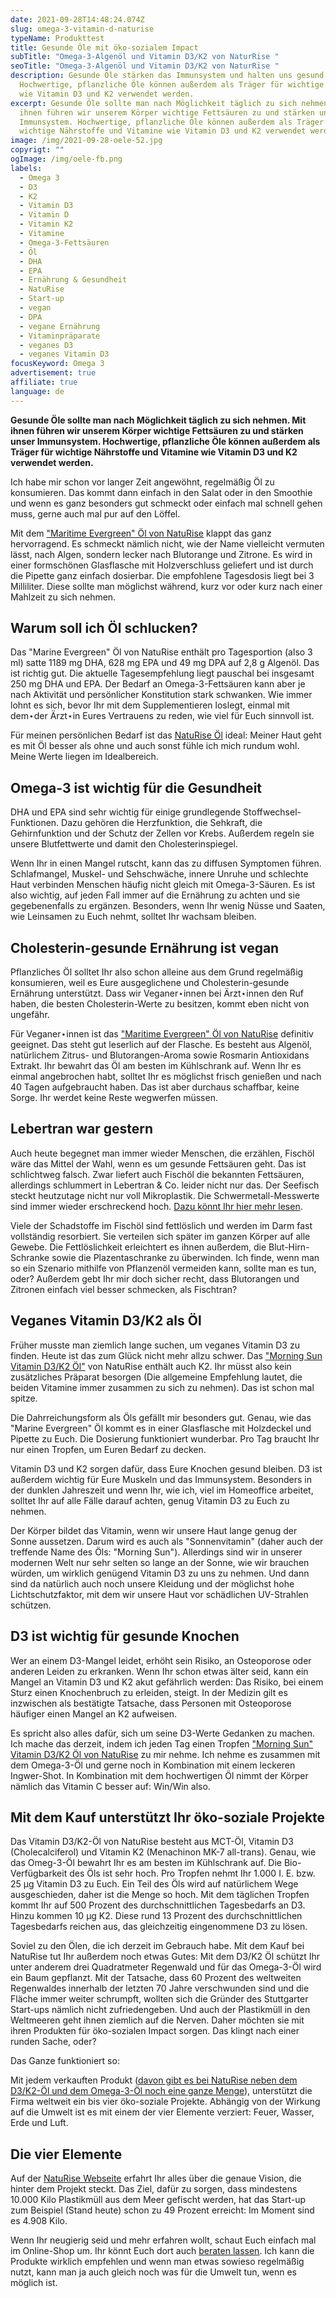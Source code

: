 ```yaml
---
date: 2021-09-28T14:48:24.074Z
slug: omega-3-vitamin-d-naturise
typeName: Produkttest
title: Gesunde Öle mit öko-sozialem Impact
subTitle: "Omega-3-Algenöl und Vitamin D3/K2 von NaturRise "
seoTitle: "Omega-3-Algenöl und Vitamin D3/K2 von NaturRise "
description: Gesunde Öle stärken das Immunsystem und halten uns gesund.
  Hochwertige, pflanzliche Öle können außerdem als Träger für wichtige Vitamine
  wie Vitamin D3 und K2 verwendet werden.
excerpt: Gesunde Öle sollte man nach Möglichkeit täglich zu sich nehmen. Mit
  ihnen führen wir unserem Körper wichtige Fettsäuren zu und stärken unser
  Immunsystem. Hochwertige, pflanzliche Öle können außerdem als Träger für
  wichtige Nährstoffe und Vitamine wie Vitamin D3 und K2 verwendet werden.
image: /img/2021-09-28-oele-52.jpg
copyrigt: ""
ogImage: /img/oele-fb.png
labels:
  - Omega 3
  - D3
  - K2
  - Vitamin D3
  - Vitamin D
  - Vitamin K2
  - Vitamine
  - Omega-3-Fettsäuren
  - Öl
  - DHA
  - EPA
  - Ernährung & Gesundheit
  - NatuRise
  - Start-up
  - vegan
  - DPA
  - vegane Ernährung
  - Vitaminpräparate
  - veganes D3
  - veganes Vitamin D3
focusKeyword: Omega 3
advertisement: true
affiliate: true
language: de
---
```

**Gesunde Öle sollte man nach Möglichkeit täglich zu sich nehmen. Mit ihnen führen wir unserem Körper wichtige Fettsäuren zu und stärken unser Immunsystem. Hochwertige, pflanzliche Öle können außerdem als Träger für wichtige Nährstoffe und Vitamine wie Vitamin D3 und K2 verwendet werden.**

Ich habe mir schon vor langer Zeit angewöhnt, regelmäßig Öl zu konsumieren. Das kommt dann einfach in den Salat oder in den Smoothie und wenn es ganz besonders gut schmeckt oder einfach mal schnell gehen muss, gerne auch mal pur auf den Löffel.

Mit dem ["Maritime Evergreen" Öl von NatuRise](https://t.adcell.com/p/click?promoId=244963&slotId=80259&param0=https%3A%2F%2Fwww.naturise.de%2Fmarine-evergreen) klappt das ganz hervorragend. Es schmeckt nämlich nicht, wie der Name vielleicht vermuten lässt, nach Algen, sondern lecker nach Blutorange und Zitrone. Es wird in einer formschönen Glasflasche mit Holzverschluss geliefert und ist durch die Pipette ganz einfach dosierbar. Die empfohlene Tagesdosis liegt bei 3 Milliliter. Diese sollte man möglichst während, kurz vor oder kurz nach einer Mahlzeit zu sich nehmen.

## Warum soll ich Öl schlucken?

Das "Marine Evergreen" Öl von NatuRise enthält pro Tagesportion (also 3 ml) satte 1189 mg DHA, 628 mg EPA und 49 mg DPA auf 2,8 g Algenöl. Das ist richtig gut. Die aktuelle Tagesempfehlung liegt pauschal bei insgesamt 250 mg DHA und EPA. Der Bedarf an Omega-3-Fettsäuren kann aber je nach Aktivität und persönlicher Konstitution stark schwanken. Wie immer lohnt es sich, bevor Ihr mit dem Supplementieren loslegt, einmal mit dem⋆der Ärzt⋆in Eures Vertrauens zu reden, wie viel für Euch sinnvoll ist.

Für meinen persönlichen Bedarf ist das [NatuRise Öl](https://t.adcell.com/p/click?promoId=244963&slotId=80259&param0=https%3A%2F%2Fwww.naturise.de%2Fmarine-evergreen) ideal: Meiner Haut geht es mit Öl besser als ohne und auch sonst fühle ich mich rundum wohl. Meine Werte liegen im Idealbereich.

## Omega-3 ist wichtig für die Gesundheit

DHA und EPA sind sehr wichtig für einige grundlegende Stoffwechsel-Funktionen. Dazu gehören die Herzfunktion, die Sehkraft, die Gehirnfunktion und der Schutz der Zellen vor Krebs. Außerdem regeln sie unsere Blutfettwerte und damit den Cholesterinspiegel.

Wenn Ihr in einen Mangel rutscht, kann das zu diffusen Symptomen führen. Schlafmangel, Muskel- und Sehschwäche, innere Unruhe und schlechte Haut verbinden Menschen häufig nicht gleich mit Omega-3-Säuren. Es ist also wichtig, auf jeden Fall immer auf die Ernährung zu achten und sie gegebenenfalls zu ergänzen. Besonders, wenn Ihr wenig Nüsse und Saaten, wie Leinsamen zu Euch nehmt, solltet Ihr wachsam bleiben.

## Cholesterin-gesunde Ernährung ist vegan

Pflanzliches Öl solltet Ihr also schon alleine aus dem Grund regelmäßig konsumieren, weil es Eure ausgeglichene und Cholesterin-gesunde Ernährung unterstützt. Dass wir Veganer⋆innen bei Ärzt⋆innen den Ruf haben, die besten Cholesterin-Werte zu besitzen, kommt eben nicht von ungefähr.

Für Veganer⋆innen ist das ["Maritime Evergreen" Öl von NatuRise](https://t.adcell.com/p/click?promoId=244963&slotId=80259&param0=https%3A%2F%2Fwww.naturise.de%2Fmarine-evergreen) definitiv geeignet. Das steht gut leserlich auf der Flasche. Es besteht aus Algenöl, natürlichem Zitrus- und Blutorangen-Aroma sowie Rosmarin Antioxidans Extrakt. Ihr bewahrt das Öl am besten im Kühlschrank auf. Wenn Ihr es einmal angebrochen habt, solltet Ihr es möglichst frisch genießen und nach 40 Tagen aufgebraucht haben. Das ist aber durchaus schaffbar, keine Sorge. Ihr werdet keine Reste wegwerfen müssen.

<Gallery name="vitamin-oele-1" />

## Lebertran war gestern

Auch heute begegnet man immer wieder Menschen, die erzählen, Fischöl wäre das Mittel der Wahl, wenn es um gesunde Fettsäuren geht. Das ist schlichtweg falsch. Zwar liefert auch Fischöl die bekannten Fettsäuren, allerdings schlummert in Lebertran & Co. leider nicht nur das. Der Seefisch steckt heutzutage nicht nur voll Mikroplastik. Die Schwermetall-Messwerte sind immer wieder erschreckend hoch. [Dazu könnt Ihr hier mehr lesen](/2019/12/vegane-fischbroetchen-for-future/). 

Viele der Schadstoffe im Fischöl sind fettlöslich und werden im Darm fast vollständig resorbiert. Sie verteilen sich später im ganzen Körper auf alle Gewebe. Die Fettlöslichkeit erleichtert es ihnen außerdem, die Blut-Hirn-Schranke sowie die Plazentaschranke zu überwinden. Ich finde, wenn man so ein Szenario mithilfe von Pflanzenöl vermeiden kann, sollte man es tun, oder? Außerdem gebt Ihr mir doch sicher recht, dass Blutorangen und Zitronen einfach viel besser schmecken, als Fischtran?

## Veganes Vitamin D3/K2 als Öl

Früher musste man ziemlich lange suchen, um veganes Vitamin D3 zu finden. Heute ist das zum Glück nicht mehr allzu schwer. Das ["Morning Sun Vitamin D3/K2 Öl"](https://t.adcell.com/p/click?promoId=244963&slotId=80259&param0=https%3A%2F%2Fwww.naturise.de%2Fmorning-sun) von NatuRise enthält auch K2. Ihr müsst also kein zusätzliches Präparat besorgen (Die allgemeine Empfehlung lautet, die beiden Vitamine immer zusammen zu sich zu nehmen). Das ist schon mal spitze. 

Die Dahrreichungsform als Öls gefällt mir besonders gut. Genau, wie das "Marine Evergreen" Öl kommt es in einer Glasflasche mit Holzdeckel und Pipette zu Euch. Die Dosierung funktioniert wunderbar. Pro Tag braucht Ihr nur einen Tropfen, um Euren Bedarf zu decken. 

Vitamin D3 und K2 sorgen dafür, dass Eure Knochen gesund bleiben. D3 ist außerdem wichtig für Eure Muskeln und das Immunsystem. Besonders in der dunklen Jahreszeit und wenn Ihr, wie ich, viel im Homeoffice arbeitet, solltet Ihr auf alle Fälle darauf achten, genug Vitamin D3 zu Euch zu nehmen. 

Der Körper bildet das Vitamin, wenn wir unsere Haut lange genug der Sonne aussetzen. Darum wird es auch als "Sonnenvitamin" (daher auch der treffende Name des Öls: "Morning Sun"). Allerdings sind wir in unserer modernen Welt nur sehr selten so lange an der Sonne, wie wir brauchen würden, um wirklich genügend Vitamin D3 zu uns zu nehmen. Und dann sind da natürlich auch noch unsere Kleidung und der möglichst hohe Lichtschutzfaktor, mit dem wir unsere Haut vor schädlichen UV-Strahlen schützen.

## D3 ist wichtig für gesunde Knochen

Wer an einem D3-Mangel leidet, erhöht sein Risiko, an Osteoporose oder anderen Leiden zu erkranken. Wenn Ihr schon etwas älter seid, kann ein Mangel an Vitamin D3 und K2 akut gefährlich werden: Das Risiko, bei einem Sturz einen Knochenbruch zu erleiden, steigt. In der Medizin gilt es inzwischen als bestätigte Tatsache, dass Personen mit Osteoporose häufiger einen Mangel an K2 aufweisen.

Es spricht also alles dafür, sich um seine D3-Werte Gedanken zu machen. Ich mache das derzeit, indem ich jeden Tag einen Tropfen ["Morning Sun" Vitamin D3/K2 Öl von NatuRise](https://t.adcell.com/p/click?promoId=244963&slotId=80259&param0=https%3A%2F%2Fwww.naturise.de%2Fmorning-sun) zu mir nehme. Ich nehme es zusammen mit dem Omega-3-Öl und gerne noch in Kombination mit einem leckeren Ingwer-Shot. In Kombination mit dem hochwertigen Öl nimmt der Körper nämlich das Vitamin C besser auf: Win/Win also.

## Mit dem Kauf unterstützt Ihr öko-soziale Projekte

Das Vitamin D3/K2-Öl von NatuRise besteht aus MCT-Öl, Vitamin D3 (Cholecalciferol) und Vitamin K2 (Menachinon MK-7 all-trans). Genau, wie das Omeg-3-Öl bewahrt Ihr es am besten im Kühlschrank auf. Die Bio-Verfügbarkeit des Öls ist sehr hoch. Pro Tropfen nehmt Ihr 1.000 I. E. bzw. 25 µg Vitamin D3 zu Euch. Ein Teil des Öls wird auf natürlichem Wege ausgeschieden, daher ist die Menge so hoch. Mit dem täglichen Tropfen kommt Ihr auf 500 Prozent des durchschnittlichen Tagesbedarfs an D3. Hinzu kommen 10 µg K2. Diese rund 13 Prozent des durchschnittlichen Tagesbedarfs reichen aus, das gleichzeitig eingenommene D3 zu lösen.

Soviel zu den Ölen, die ich derzeit im Gebrauch habe. Mit dem Kauf bei NatuRise tut Ihr außerdem noch etwas Gutes: Mit dem D3/K2 Öl schützt Ihr unter anderem drei Quadratmeter Regenwald und für das Omega-3-Öl wird ein Baum gepflanzt. Mit der Tatsache, dass 60 Prozent des weltweiten Regenwaldes innerhalb der letzten 70 Jahre verschwunden sind und die Fläche immer weiter schrumpft, wollten sich die Gründer des Stuttgarter Start-ups nämlich nicht zufriedengeben. Und auch der Plastikmüll in den Weltmeeren geht ihnen ziemlich auf die Nerven. Daher möchten sie mit ihren Produkten für öko-sozialen Impact sorgen. Das klingt nach einer runden Sache, oder?

Das Ganze funktioniert so: 

Mit jedem verkauften Produkt ([davon gibt es bei NatuRise neben dem D3/K2-Öl und dem Omega-3-Öl noch eine ganze Menge](https://t.adcell.com/p/click?promoId=244963&slotId=80259&param0=https%3A%2F%2Fwww.naturise.de%2Fprodukte)), unterstützt die Firma weltweit ein bis vier öko-soziale Projekte. Abhängig von der Wirkung auf die Umwelt ist es mit einem der vier Elemente verziert: Feuer, Wasser, Erde und Luft.

## Die vier Elemente

Auf der [NatuRise Webseite](https://t.adcell.com/p/click?promoId=244963&slotId=80259&param0=https%3A%2F%2Fwww.naturise.de%2F) erfahrt Ihr alles über die genaue Vision, die hinter dem Projekt steckt. Das Ziel, dafür zu sorgen, dass mindestens 10.000 Kilo Plastikmüll aus dem Meer gefischt werden, hat das Start-up zum Beispiel (Stand heute) schon zu 49 Prozent erreicht: Im Moment sind es 4.908 Kilo.

Wenn Ihr neugierig seid und mehr erfahren wollt, schaut Euch einfach mal im Online-Shop um. Ihr könnt Euch dort auch [beraten lassen](https://t.adcell.com/p/click?promoId=244963&slotId=80259&param0=https%3A%2F%2Fwww.naturise.de%2Fratgeber). Ich kann die Produkte wirklich empfehlen und wenn man etwas sowieso regelmäßig nutzt, kann man ja auch gleich noch was für die Umwelt tun, wenn es möglich ist.

<Gallery name="vitamin-oele-2" />